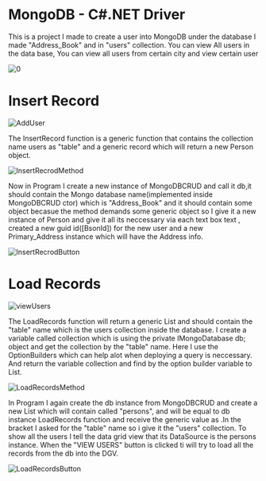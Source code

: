 # MongoDB - C#.NET Driver
This is a project I made to create a user into MongoDB under the database I made "Address_Book" and in "users" collection.
You can view All users in the data base, You can view all users from certain city and view certain user

![0](https://user-images.githubusercontent.com/80118008/130597116-1fe4f9f1-8342-477c-816b-5ba03d5182a5.PNG)

# Insert Record
![AddUser](https://user-images.githubusercontent.com/80118008/130600930-20ae7c73-c0e7-4da9-9d48-b8e60f08210e.gif)


The InsertRecord function is a generic function that contains the collection name users as "table" and a generic record which will return a new Person object.

![InsertRecrodMethod](https://user-images.githubusercontent.com/80118008/130597896-6a6cc8c0-4b59-4af0-beb6-1e20ea424b19.PNG)

Now in Program I create a new instance of MongoDBCRUD and call it db,it should contain the Mongo database name(implemented inside MongoDBCRUD ctor) which is "Address_Book" and it should contain some object becasue the method demands some generic object so I give it a new instance of Person and give it all its neccessary via each text box text , created a new guid id([BsonId]) for the new user and a new Primary_Address instance which will have the Address info.

![InsertRecrodButton](https://user-images.githubusercontent.com/80118008/130598914-7f62376b-21e8-44b1-a2c2-21b58ab5053d.PNG)

# Load Records
![viewUsers](https://user-images.githubusercontent.com/80118008/130600612-14b2a015-2338-43e0-8247-bd7efa265d1f.gif)

The LoadRecords function will return a generic List and should contain the "table" name which is the users collection inside the database.
I create a variable called collection which is using the private IMongoDatabase db; object and get the collection by the "table" name.
Here I use the OptionBuilders which can help alot when deploying a query is neccessary.
And return the variable collection and find by the option builder variable to List.

![LoadRecordsMethod](https://user-images.githubusercontent.com/80118008/130599696-cd646b11-1fdd-4ebb-9244-de9faafb5ba1.PNG)

In Program I again create the db instance from MongoDBCRUD and create a new List which will contain <Person> called "persons", and will be equal to db instance LoadRecords function and receive the generic value as <Person>.In the bracket I asked for the "table" name so i give it the "users" collection.
To show all the users I tell the data grid view that its DataSource is the persons instance.
When the "VIEW USERS" button is clicked ti will try to load all the records from the db into the DGV.
  

![LoadRecordsButton](https://user-images.githubusercontent.com/80118008/130600856-58d56bb0-d3a7-4a53-9e86-2736bfe81818.PNG)

  

  



